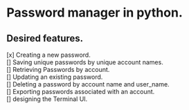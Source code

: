 # Password manager in python.

## Desired features.

[x] Creating a new password. \
[] Saving unique passwords by unique account names.\
[] Retrieving Passwords by account.\
[] Updating an existing password.\
[] Deleting a password by account name and user_name.\
[] Exporting passwords associated with an account.\
[] designing the Terminal UI.
